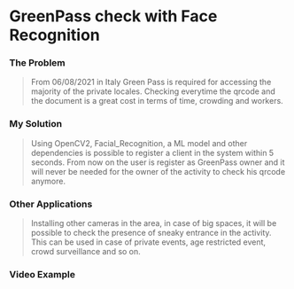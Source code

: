 
# GreenPass check with Face Recognition

### The Problem

> From 06/08/2021 in Italy Green Pass is required for accessing the majority of the private locales.
> Checking everytime the qrcode and the document is a great cost in terms of time, crowding and workers.

### My Solution

> Using OpenCV2, Facial_Recognition, a ML model and other dependencies is possible to register a client in the system within 5 seconds.
> From now on the user is register as GreenPass owner and it will never be needed for the owner of the activity to check his qrcode anymore.

### Other Applications

> Installing other cameras in the area, in case of big spaces, it will be possible to check the presence of sneaky entrance in the activity.
> This can be used in case of private events, age restricted event, crowd surveillance and so on.

### Video Example
